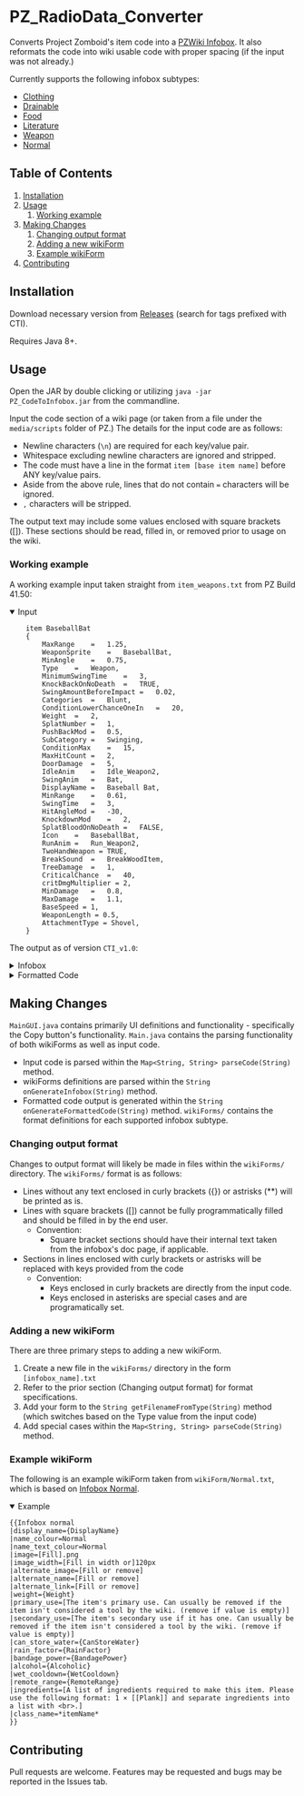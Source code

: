 # PZ_RadioData_Converter
Converts Project Zomboid's item code into a [PZWiki Infobox](https://pzwiki.net/wiki/Category:Infobox). It also reformats the code into wiki usable code with proper spacing (if the input was not already.)

Currently supports the following infobox subtypes:
* [Clothing](https://pzwiki.net/wiki/Template:Infobox_clothing)
* [Drainable](https://pzwiki.net/wiki/Template:Infobox_drainable)
* [Food](https://pzwiki.net/wiki/Template:Infobox_food)
* [Literature](https://pzwiki.net/wiki/Template:Infobox_literature)
* [Weapon](https://pzwiki.net/wiki/Template:Infobox_weapon)
* [Normal](https://pzwiki.net/wiki/Template:Infobox_normal)

## Table of Contents
1. [Installation](#installation)
2. [Usage](#usage)
    1. [Working example](#working-example)
3. [Making Changes](#making-changes)
    1. [Changing output format](#changing-output-format)
    2. [Adding a new wikiForm](#adding-a-new-wikiform)
    3. [Example wikiForm](#example-wikiform)
4. [Contributing](#contributing)

## Installation
Download necessary version from [Releases](https://github.com/KBheid/PZ_RadioData_Converter/tags) (search for tags prefixed with CTI).

Requires Java 8+.

## Usage
Open the JAR by double clicking or utilizing `java -jar PZ_CodeToInfobox.jar` from the commandline.

Input the code section of a wiki page (or taken from a file under the `media/scripts` folder of PZ.) The details for the input code are as follows:
- Newline characters (`\n`) are required for each key/value pair.
- Whitespace excluding newline characters are ignored and stripped.
- The code must have a line in the format `item [base item name]` before ANY key/value pairs.
- Aside from the above rule, lines that do not contain `=` characters will be ignored.
- `,` characters will be stripped.

The output text may include some values enclosed with square brackets (\[]). These sections should be read, filled in, or removed prior to usage on the wiki.

### Working example
A working example input taken straight from `item_weapons.txt` from PZ Build 41.50: 
<details open>
	<summary>Input</summary>

```
    item BaseballBat
	{
		MaxRange	=	1.25,
		WeaponSprite	=	BaseballBat,
		MinAngle	=	0.75,
		Type	=	Weapon,
		MinimumSwingTime	=	3,
		KnockBackOnNoDeath	=	TRUE,
		SwingAmountBeforeImpact	=	0.02,
		Categories	=	Blunt,
		ConditionLowerChanceOneIn	=	20,
		Weight	=	2,
		SplatNumber	=	1,
		PushBackMod	=	0.5,
		SubCategory	=	Swinging,
		ConditionMax	=	15,
		MaxHitCount	=	2,
		DoorDamage	=	5,
		IdleAnim	=	Idle_Weapon2,
		SwingAnim	=	Bat,
		DisplayName	=	Baseball Bat,
		MinRange	=	0.61,
		SwingTime	=	3,
		HitAngleMod	=	-30,
		KnockdownMod	=	2,
		SplatBloodOnNoDeath	=	FALSE,
		Icon	=	BaseballBat,
		RunAnim	=	Run_Weapon2,
        TwoHandWeapon = TRUE,
        BreakSound  =   BreakWoodItem,
        TreeDamage  =   1,
		CriticalChance	=	40,
		critDmgMultiplier = 2,
		MinDamage	=	0.8,
		MaxDamage	=	1.1,
		BaseSpeed = 1,
		WeaponLength = 0.5,
		AttachmentType = Shovel,
	}
```
	
</details>

The output as of version `CTI_v1.0`:

<details>
	<summary>Infobox</summary>

```
{{Infobox weapon
|display_name=Baseball Bat
|name_colour=Weapon
|name_text_colour=Weapon
|image=[Fill].png
|image_width=[Fill in width or]120px
|alternate_image=[Fill or remove]
|alternate_name=[Fill or remove]
|alternate_link=[Fill or remove]
<!--GENERAL-->
|category=weapon[or tool]
|weight=2
|function=[What the item is used for. Can usually be removed if the item isn't considered a tool by the wiki. (remove if value is empty)]
|equipped=Two-handed
|condition_max=15
|attachment_type=Shovel
<!--CHARACTERISTICS-->
<!--DAMAGE-->
|type=Blunt
|swing_time=3
|min_range=0.61
|max_range=1.25
|min_damage=0.8
|max_damage=1.1
|push_back=0.5
|knockdown=2
|effect_power=[The power of the effect caused by the item. (remove if value is empty)]
|effect_range=[The range of the trap's effect. Defined by either ExplosionRange, FireRange, SmokeRange or NoiseRange. (remove if value is empty)]
|effect_timer=[Time before trap is triggered. Defined by the ExplosionTimer variable. (remove if value is empty)]
|effect_type=[The effect given-off by the trap. Can be either: "explosion", "fire", "smoke" or "noise". Any other value will display as "Effect range". (remove if value is empty)]
|sensor_range=[How close an entity needs to be before the trap is triggered. (remove if value is empty)]
<!--TECHNICAL DETAILS-->
|ingredients=[A list of ingredients required to make this item. Please use the following format: 1 × [[Plank]] and separate ingredients into a list with <br>.]
|class_name=BaseballBat
}}
```
	
</details>
<details>
	<summary>Formatted Code</summary>

```
	item BaseballBat
		MaxRange			= 1.25,
		WeaponSprite			= BaseballBat,
		MinAngle			= 0.75,
		Type				= Weapon,
		MinimumSwingTime		= 3,
		KnockBackOnNoDeath		= TRUE,
		SwingAmountBeforeImpact		= 0.02,
		Categories			= Blunt,
		ConditionLowerChanceOneIn	= 20,
		Weight				= 2,
		SplatNumber			= 1,
		PushBackMod			= 0.5,
		SubCategory			= Swinging,
		ConditionMax			= 15,
		MaxHitCount			= 2,
		DoorDamage			= 5,
		IdleAnim			= Idle_Weapon2,
		SwingAnim			= Bat,
		DisplayName			= Baseball Bat,
		MinRange			= 0.61,
		SwingTime			= 3,
		HitAngleMod			= -30,
		KnockdownMod			= 2,
		SplatBloodOnNoDeath		= FALSE,
		Icon				= BaseballBat,
		RunAnim				= Run_Weapon2,
		TwoHandWeapon			= TRUE,
		BreakSound			= BreakWoodItem,
		TreeDamage			= 1,
		CriticalChance			= 40,
		critDmgMultiplier		= 2,
		MinDamage			= 0.8,
		MaxDamage			= 1.1,
		BaseSpeed			= 1,
		WeaponLength			= 0.5,
		AttachmentType			= Shovel,
```
	
</details>

## Making Changes
`MainGUI.java` contains primarily UI definitions and functionality - specifically the Copy button's functionality.
`Main.java` contains the parsing functionality of both wikiForms as well as input code.
* Input code is parsed within the `Map<String, String> parseCode(String)` method.
* wikiForms definitions are parsed within the `String onGenerateInfobox(String)` method.
* Formatted code output is generated within the `String onGenerateFormattedCode(String)` method.
`wikiForms/` contains the format definitions for each supported infobox subtype.

### Changing output format
Changes to output format will likely be made in files within the `wikiForms/` directory.
The `wikiForms/` format is as follows:
* Lines without any text enclosed in curly brackets ({}) or astrisks (\*\*) will be printed as is.
* Lines with square brackets (\[]) cannot be fully programmatically filled and should be filled in by the end user.
  * Convention:
    * Square bracket sections should have their internal text taken from the infobox's doc page, if applicable.
* Sections in lines enclosed with curly brackets or astrisks will be replaced with keys provided from the code
  * Convention:
    * Keys enclosed in curly brackets are directly from the input code.
    * Keys enclosed in asterisks are special cases and are programatically set.

### Adding a new wikiForm
There are three primary steps to adding a new wikiForm.
1. Create a new file in the `wikiForms/` directory in the form `[infobox_name].txt`
  1. Refer to the prior section (Changing output format) for format specifications.
2. Add your form to the `String getFilenameFromType(String)` method (which switches based on the Type value from the input code)
3. Add special cases within the `Map<String, String> parseCode(String)` method.

### Example wikiForm
The following is an example wikiForm taken from `wikiForm/Normal.txt`, which is based on [Infobox Normal](https://pzwiki.net/wiki/Template:Infobox_normal).
<details open>
	<summary>Example</summary>

```
{{Infobox normal
|display_name={DisplayName}
|name_colour=Normal
|name_text_colour=Normal
|image=[Fill].png
|image_width=[Fill in width or]120px
|alternate_image=[Fill or remove]
|alternate_name=[Fill or remove]
|alternate_link=[Fill or remove]
|weight={Weight}
|primary_use=[The item's primary use. Can usually be removed if the item isn't considered a tool by the wiki. (remove if value is empty)]
|secondary_use=[The item's secondary use if it has one. Can usually be removed if the item isn't considered a tool by the wiki. (remove if value is empty)]
|can_store_water={CanStoreWater}
|rain_factor={RainFactor}
|bandage_power={BandagePower}
|alcohol={Alcoholic}
|wet_cooldown={WetCooldown}
|remote_range={RemoteRange}
|ingredients=[A list of ingredients required to make this item. Please use the following format: 1 × [[Plank]] and separate ingredients into a list with <br>.]
|class_name=*itemName*
}}
```
	
</details>

## Contributing
Pull requests are welcome. Features may be requested and bugs may be reported in the Issues tab.
